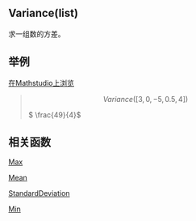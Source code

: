 ## Variance(list)

求一组数的方差。



## 举例  
[在Mathstudio上浏览](http://mathstud.io/?input[0]=VmFyaWFuY2UoWzMsMCwtNSwwLjUsNF0p)




>   ```math
>   Variance([3, 0, -5, 0.5, 4])
>   ```
>   $ \frac{49}{4}$


## 相关函数

[Max](M/Max)

[Mean](M/Mean)

[StandardDeviation](S/StandardDeviation)

[Min](M/Min)
